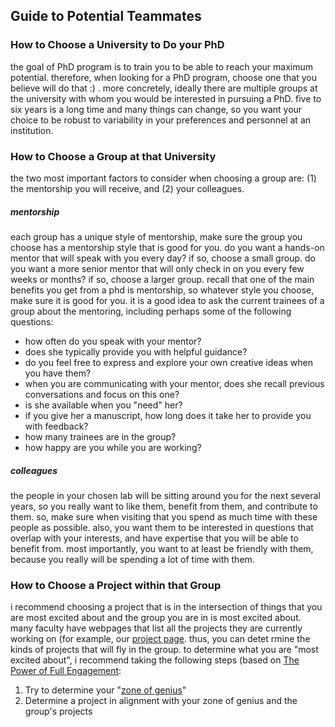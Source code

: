 ## Guide to Potential Teammates

### How to Choose a University to Do your PhD

the goal of PhD program is to train you to be able to reach your maximum potential. therefore, when looking for a PhD program, choose one that you believe will do that :) . more concretely, ideally there are multiple groups at the university with whom  you would be interested in pursuing a PhD.  five to six years is a long time and many things can change, so you want your choice to be robust to variability in your preferences and personnel at an institution.



### How to Choose a Group at that University

the two most important factors to consider when choosing a group are: (1) the mentorship you will receive, and (2) your colleagues.  

##### mentorship

each group has a unique style of mentorship, make sure the group you choose has a mentorship style that is good for you.  do you want a hands-on mentor that will speak with you every day? if so, choose a small group.  do you want a more senior mentor that will only check in on you every few weeks or months? if so, choose a larger group.  recall that one of the main benefits you get from a phd is mentorship, so whatever style you choose, make sure it is good for you.  it is a good idea to ask the current trainees of a group about the mentoring, including perhaps some of the following questions:
- how often do you speak with your mentor?
- does she typically provide you with helpful guidance?
- do you feel free to express and explore your own creative ideas when you have them?
- when you are communicating with your mentor, does she recall previous conversations and focus on this one?
- is she available when you "need" her?
- if you give her a manuscript, how long does it take her to provide you with feedback?
- how many trainees are in the group?
- how happy are you while you are working?


##### colleagues

the people in your chosen lab will be sitting around you for the next several years, so you really want to like them, benefit from them, and contribute to them.  so, make sure when visiting that you spend as much time with these people as possible. also, you want them to be interested in questions that overlap with your interests, and have expertise that you will be able to benefit from.  most importantly, you want to at least be friendly with them, because you really will be spending a lot of time with them.  


### How to Choose a Project within that Group

i recommend choosing a project that is in the intersection of things that you are most excited about and the group you are in is most excited about. many faculty have webpages that list all the projects they are currently working on (for example, our [project page](research.md). thus, you can detet rmine the kinds of projects that will fly in the group.  to determine what you are "most excited about", i recommend  taking the following steps (based on [The Power of Full Engagement](https://www.amazon.com/dp/B000FC0SWS/ref=dp-kindle-redirect?_encoding=UTF8&btkr=1):
1. Try to determine your "[zone of genius](https://www.actualized.org/blueprint/zone-of-genius)"
2. Determine a project in alignment with your zone of genius and the group's projects

